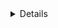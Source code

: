 <details>

### Users list
![User list](https://awo.jpruezkiez.com/sc7zDq.png)

### Specific user profile
![User Profile via admin view](https://awo.jpruezkiez.com/618dNU.png)
**Note: user personal profile resembles the image above**

 **Admin orders view**
![Orders View](https://awo.jpruezkiez.com/qOKhzn.png)
***
</details>